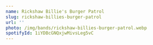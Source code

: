 ```yaml
---
name: Rickshaw Billie's Burger Patrol
slug: rickshaw-billies-burger-patrol
url: ''
photo: /img/bands/rickshaw-billies-burger-patrol.webp
spotifyId: 1iYDBcGNQxjwMivsLeg5vC
---
```

